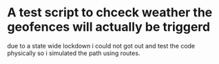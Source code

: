 # A test script to chceck weather the geofences will actually be triggerd
due to a state wide lockdown i could not got out and test the code physically so i simulated the path using routes.
